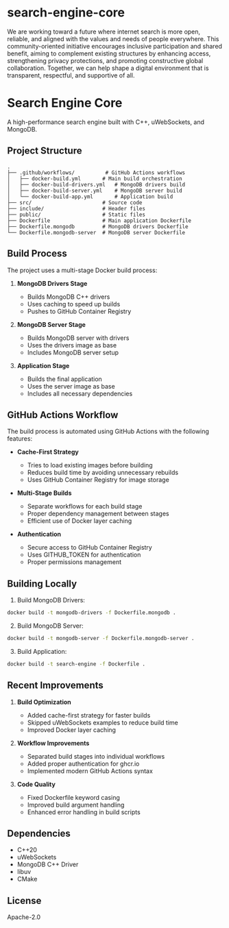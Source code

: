 # search-engine-core

We are working toward a future where internet search is more 
open, reliable, and aligned with the values and needs of people 
everywhere. This community-oriented initiative encourages 
inclusive participation and shared benefit, aiming to complement 
existing structures by enhancing access, strengthening privacy 
protections, and promoting constructive global collaboration. 
Together, we can help shape a digital environment that is 
transparent, respectful, and supportive of all.

# Search Engine Core

A high-performance search engine built with C++, uWebSockets, and MongoDB.

## Project Structure

```
.
├── .github/workflows/          # GitHub Actions workflows
│   ├── docker-build.yml       # Main build orchestration
│   ├── docker-build-drivers.yml   # MongoDB drivers build
│   ├── docker-build-server.yml    # MongoDB server build
│   └── docker-build-app.yml       # Application build
├── src/                       # Source code
├── include/                   # Header files
├── public/                    # Static files
├── Dockerfile                 # Main application Dockerfile
├── Dockerfile.mongodb         # MongoDB drivers Dockerfile
└── Dockerfile.mongodb-server  # MongoDB server Dockerfile
```

## Build Process

The project uses a multi-stage Docker build process:

1. **MongoDB Drivers Stage**
   - Builds MongoDB C++ drivers
   - Uses caching to speed up builds
   - Pushes to GitHub Container Registry

2. **MongoDB Server Stage**
   - Builds MongoDB server with drivers
   - Uses the drivers image as base
   - Includes MongoDB server setup

3. **Application Stage**
   - Builds the final application
   - Uses the server image as base
   - Includes all necessary dependencies

## GitHub Actions Workflow

The build process is automated using GitHub Actions with the following features:

- **Cache-First Strategy**
  - Tries to load existing images before building
  - Reduces build time by avoiding unnecessary rebuilds
  - Uses GitHub Container Registry for image storage

- **Multi-Stage Builds**
  - Separate workflows for each build stage
  - Proper dependency management between stages
  - Efficient use of Docker layer caching

- **Authentication**
  - Secure access to GitHub Container Registry
  - Uses GITHUB_TOKEN for authentication
  - Proper permissions management

## Building Locally

1. Build MongoDB Drivers:
```bash
docker build -t mongodb-drivers -f Dockerfile.mongodb .
```

2. Build MongoDB Server:
```bash
docker build -t mongodb-server -f Dockerfile.mongodb-server .
```

3. Build Application:
```bash
docker build -t search-engine -f Dockerfile .
```

## Recent Improvements

1. **Build Optimization**
   - Added cache-first strategy for faster builds
   - Skipped uWebSockets examples to reduce build time
   - Improved Docker layer caching

2. **Workflow Improvements**
   - Separated build stages into individual workflows
   - Added proper authentication for ghcr.io
   - Implemented modern GitHub Actions syntax

3. **Code Quality**
   - Fixed Dockerfile keyword casing
   - Improved build argument handling
   - Enhanced error handling in build scripts

## Dependencies

- C++20
- uWebSockets
- MongoDB C++ Driver
- libuv
- CMake

## License

Apache-2.0
